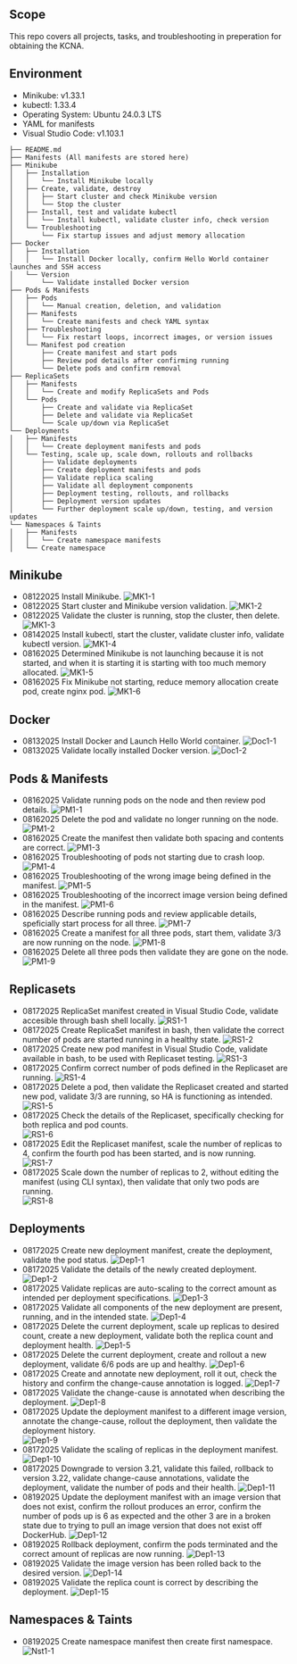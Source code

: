 ## Scope
This repo covers all projects, tasks, and troubleshooting in preperation for obtaining the KCNA. 

## Environment
- Minikube: v1.33.1
- kubectl: 1.33.4
- Operating System: Ubuntu 24.0.3 LTS
- YAML for manifests
- Visual Studio Code: v1.103.1

```
├── README.md
├── Manifests (All manifests are stored here)
├── Minikube
│   ├── Installation
│   │   └── Install Minikube locally
│   ├── Create, validate, destroy
│   │   ├── Start cluster and check Minikube version
│   │   └── Stop the cluster
│   ├── Install, test and validate kubectl
│   │   └── Install kubectl, validate cluster info, check version
│   └── Troubleshooting
│       └── Fix startup issues and adjust memory allocation
├── Docker
│   ├── Installation
│   │   └── Install Docker locally, confirm Hello World container launches and SSH access
│   └── Version
│       └── Validate installed Docker version
├── Pods & Manifests
│   ├── Pods
│   │   └── Manual creation, deletion, and validation 
│   ├── Manifests
│   │   └── Create manifests and check YAML syntax
│   ├── Troubleshooting
│   │   └── Fix restart loops, incorrect images, or version issues
│   └── Manifest pod creation
│       ├── Create manifest and start pods
│       ├── Review pod details after confirming running
│       └── Delete pods and confirm removal
├── ReplicaSets
│   ├── Manifests
│   │   └── Create and modify ReplicaSets and Pods
│   └── Pods 
│       ├── Create and validate via ReplicaSet
│       ├── Delete and validate via ReplicaSet
│       └── Scale up/down via ReplicaSet
└── Deployments
│   ├── Manifests
│   │   └── Create deployment manifests and pods
│   └── Testing, scale up, scale down, rollouts and rollbacks
│       ├── Validate deployments
│       ├── Create deployment manifests and pods
│       ├── Validate replica scaling
│       ├── Validate all deployment components
│       ├── Deployment testing, rollouts, and rollbacks
│       ├── Deployment version updates
│       └── Further deployment scale up/down, testing, and version updates
└── Namespaces & Taints
│   ├── Manifests
│   │   └── Create namespace manifests
│   └── Create namespace
```
## Minikube
- 08122025 Install Minikube.
  ![MK1-1](Minikube/MK1-1.jpg)
- 08122025 Start cluster and Minikube version validation.
  ![MK1-2](Minikube/MK1-2.jpg)
- 08122025 Validate the cluster is running, stop the cluster, then delete.
  ![MK1-3](Minikube/MK1-3.jpg)
- 08142025 Install kubectl, start the cluster, validate cluster info, validate kubectl version.
  ![MK1-4](Minikube/MK1-4.jpg)
- 08162025 Determined Minikube is not launching because it is not started, and when it is starting it is starting with too much memory allocated.
  ![MK1-5](Minikube/MK1-5.jpg)
- 08162025 Fix Minikube not starting, reduce memory allocation create pod, create nginx pod.
  ![MK1-6](Minikube/MK1-6.jpg)

## Docker
- 08132025 Install Docker and Launch Hello World container.
  ![Doc1-1](Docker/Doc1-1.jpg)
- 08132025 Validate locally installed Docker version.
  ![Doc1-2](Docker/Doc1-2.jpg)

## Pods & Manifests
- 08162025 Validate running pods on the node and then review pod details.
  ![PM1-1](Pods_Manifests/PM1-1.jpg)
- 08162025 Delete the pod and validate no longer running on the node.
  ![PM1-2](Pods_Manifests/PM1-2.jpg)
- 08162025 Create the manifest then validate both spacing and contents are correct.
  ![PM1-3](Pods_Manifests/PM1-3.jpg)
- 08162025 Troubleshooting of pods not starting due to crash loop.
  ![PM1-4](Pods_Manifests/PM1-4.jpg)
- 08162025 Troubleshooting of the wrong image being defined in the manifest.
  ![PM1-5](Pods_Manifests/PM1-5.jpg)
- 08162025 Troubleshooting of the incorrect image version being defined in the manifest.
  ![PM1-6](Pods_Manifests/PM1-6.jpg)
- 08162025 Describe running pods and review applicable details, speficially start process for all three.
  ![PM1-7](Pods_Manifests/PM1-7.jpg)
- 08162025 Create a manifest for all three pods, start them, validate 3/3 are now running on the node.
  ![PM1-8](Pods_Manifests/PM1-8.jpg)
- 08162025 Delete all three pods then validate they are gone on the node.
  ![PM1-9](Pods_Manifests/PM1-9.jpg)

## Replicasets
- 08172025 ReplicaSet manifest created in Visual Studio Code, validate accesible through bash shell locally.
  ![RS1-1](Replicasets/RS1-1.jpg)
- 08172025 Create ReplicaSet manifest in bash, then validate the correct number of pods are started running in a healthy state.
  ![RS1-2](Replicasets/RS1-2.jpg)
- 08172025 Create new pod manifest in Visual Studio Code, validate available in bash, to be used with Replicaset testing.
  ![RS1-3](Replicasets/RS1-3.jpg)
- 08172025 Confirm correct number of pods defined in the Replicaset are running.
  ![RS1-4](Replicasets/RS1-4.jpg)
- 08172025 Delete a pod, then validate the Replicaset created and started new pod, validate 3/3 are running, so HA is functioning as intended.
  ![RS1-5](Replicasets/RS1-5.jpg)
- 08172025 Check the details of the Replicaset, specifically checking for both replica and pod counts.  
  ![RS1-6](Replicasets/RS1-6.jpg)
- 08172025 Edit the Replicaset manifest, scale the number of replicas to 4, confirm the fourth pod has been started, and is now running.  
  ![RS1-7](Replicasets/RS1-7.jpg)
- 08172025 Scale down the number of replicas to 2, without editing the manifest (using CLI syntax), then validate that only two pods are running.  
  ![RS1-8](Replicasets/RS1-8.jpg)
  
## Deployments
- 08172025 Create new deployment manifest, create the deployment, validate the pod status.
  ![Dep1-1](Deployments/Dep1-1.jpg)
- 08172025 Validate the details of the newly created deployment.
  ![Dep1-2](Deployments/Dep1-2.jpg)
- 08172025 Validate replicas are auto-scaling to the correct amount as intended per deployment specifications.
  ![Dep1-3](Deployments/Dep1-3.jpg)
- 08172025 Validate all components of the new deployment are present, running, and in the intended state.
  ![Dep1-4](Deployments/Dep1-4.jpg)
- 08172025 Delete the current deployment, scale up replicas to desired count, create a new deployment, validate both the replica count and deployment health.
  ![Dep1-5](Deployments/Dep1-5.jpg)
- 08172025 Delete the current deployment, create and rollout a new deployment, validate 6/6 pods are up and healthy.
  ![Dep1-6](Deployments/Dep1-6.jpg)
- 08172025 Create and annotate new deployment, roll it out, check the history and confirm the change-cause annotation is logged.
  ![Dep1-7](Deployments/Dep1-7.jpg)
- 08172025 Validate the change-cause is annotated when describing the deployment.
  ![Dep1-8](Deployments/Dep1-8.jpg)
- 08172025 Update the deployment manifest to a different image version, annotate the change-cause, rollout the deployment, then validate the deployment history.  
  ![Dep1-9](Deployments/Dep1-9.jpg)
- 08172025 Validate the scaling of replicas in the deployment manifest.
  ![Dep1-10](Deployments/Dep1-10.jpg)
- 08172025 Downgrade to version 3.21, validate this failed, rollback to version 3.22, validate change-cause annotations, validate the deployment, validate the number of pods and their health.
  ![Dep1-11](Deployments/Dep1-11.jpg)
- 08192025 Update the deployment manifest with an image version that does not exist, confirm the rollout produces an error, confirm the number of pods up is 6 as expected and the other 3 are in a broken state due to trying to pull an image version that does not exist off DockerHub.
  ![Dep1-12](Deployments/Dep1-12.jpg)
- 08192025 Rollback deployment, confirm the pods terminated and the correct amount of replicas are now running.
  ![Dep1-13](Deployments/Dep1-13.jpg)
- 08192025 Validate the image version has been rolled back to the desired version.
  ![Dep1-14](Deployments/Dep1-14.jpg)
- 08192025 Validate the replica count is correct by describing the deployment.
  ![Dep1-15](Deployments/Dep1-15.jpg)

## Namespaces & Taints
- 08192025 Create namespace manifest then create first namespace.
  ![Nst1-1](Namespaces/Nst1-1.jpg)
